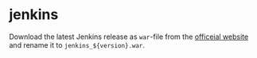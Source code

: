 # jenkins
Download the latest Jenkins release as `war`-file from the [officeial website](https://jenkins-ci.org/) and rename it to `jenkins_${version}.war`.
